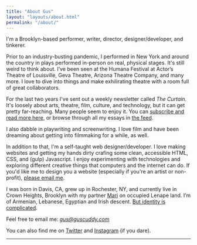 ```yaml
---
title: "About Gus"
layout: "layouts/about.html"
permalink: "/about/"
---
```


I'm a Brooklyn-based performer, writer, director, designer/developer, and tinkerer.

Prior to an industry-busting pandemic, I performed in New York and around the country in plays performed in-person on real, physical stages. It's still weird to think about. I’ve been seen at the Humana Festival at Actor’s Theatre of Louisville, Geva Theatre, Arizona Theatre Company, and many more. I love to dive into things and make exhilirating theatre with a room full of great collaborators.

For the last two years I've sent out a weekly newsletter called _The Curtain_. It's loosely about arts, theatre, film, culture, and technology, but it can get pretty far-reaching. Many people seem to enjoy it. You can [subscribe and read more here](/newsletter), or browse through all my essays in [the feed](/feed).

I also dabble in playwriting and screenwriting. I love film and have been dreaming about getting into filmmaking for a while, as well.

In addition to that, I'm a self-taught web designer/developer. I love making websites and getting my hands dirty crafing some clean, accessible HTML, CSS, and (gulp) Javascript. I enjoy experimenting with technologies and exploring different creative things that computers and the internet can do. If you'd like me to design you a website (especially if you're an artist or non-profit), <a href="mailto:gus@guscuddy.com?subject=Web Design">please email me</a>.

I was born in Davis, CA, grew up in Rochester, NY, and currently live in Crown Heights, Brooklyn with my partner [Mari](https://marivialgolden.com) on occupied Lenape land. I’m of Armenian, Lebanese, Egyptian and Irish descent. [But identity is complicated](/2dracism).

Feel free to email me: *gus@guscuddy.com*

You can also find me on [Twitter](https://twitter.com/guscuddy) and [Instagram](https://instagram.com/guscuddy) (if you dare).

---
